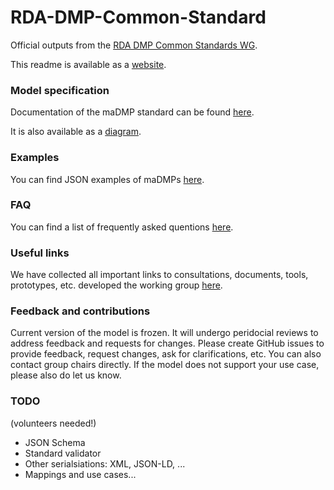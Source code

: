 # RDA-DMP-Common-Standard
Official outputs from the [RDA DMP Common Standards WG](https://www.rd-alliance.org/groups/dmp-common-standards-wg).

This readme is available as a [website](https://rda-dmp-common.github.io/RDA-DMP-Common-Standard/).

### Model specification
Documentation of the maDMP standard can be found [here](https://github.com/RDA-DMP-Common/RDA-DMP-Common-Standard/blob/master/docs/index.md).

It is also available as a [diagram](https://github.com/RDA-DMP-Common/RDA-DMP-Common-Standard/tree/master/docs/diagrams).

### Examples
You can find JSON examples of maDMPs [here](https://github.com/RDA-DMP-Common/RDA-DMP-Common-Standard/tree/master/examples/JSON).

### FAQ 
You can find a list of frequently asked quentions [here](https://github.com/RDA-DMP-Common/RDA-DMP-Common-Standard/blob/master/docs/FAQ.md).

### Useful links
We have collected all important links to consultations, documents, tools, prototypes, etc. developed the working group [here](https://github.com/RDA-DMP-Common/RDA-DMP-Common-Standard/blob/master/docs/links.md).

### Feedback and contributions
Current version of the model is frozen. It will undergo peridocial reviews to address feedback and requests for changes.
Please create GitHub issues to provide feedback, request changes, ask for clarifications, etc. You can also contact group chairs directly. If the model does not support your use case, please also do let us know. 

### TODO
(volunteers needed!)
+ JSON Schema
+ Standard validator
+ Other serialsiations: XML, JSON-LD, ...
+ Mappings and use cases...


